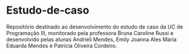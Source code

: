 # Estudo-de-caso
Repositório destinado ao desenvolvimento do estudo de caso da UC de Programação III, monitorado pela professora Bruna Caroline Russi e desenvolvido pelas alunas Andrieli Mendes, Emily Joanna Ales Maria Eduarda Mendes e Patricia Oliveira Cordeiro.
